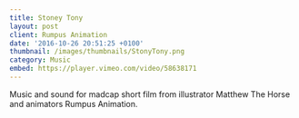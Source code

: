```yaml
---
title: Stoney Tony
layout: post
client: Rumpus Animation
date: '2016-10-26 20:51:25 +0100'
thumbnail: /images/thumbnails/StonyTony.png
category: Music
embed: https://player.vimeo.com/video/58638171
---
```


Music and sound for madcap short film from illustrator Matthew The Horse and animators Rumpus Animation.
